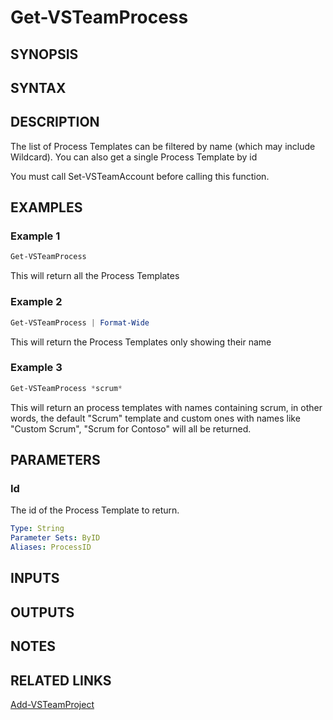 <!-- #include "./common/header.md" -->

# Get-VSTeamProcess

## SYNOPSIS

<!-- #include "./synopsis/Get-VSTeamProcess.md" -->

## SYNTAX

## DESCRIPTION

The list of Process Templates can be filtered by name  (which may include Wildcard). You can also get a single Process Template by id

You must call Set-VSTeamAccount before calling this function.

## EXAMPLES

### Example 1

```powershell
Get-VSTeamProcess
```

This will return all the Process Templates

### Example 2

```powershell
Get-VSTeamProcess | Format-Wide
```

This will return the Process Templates only showing their name

### Example 3

```powershell
Get-VSTeamProcess *scrum*
```

This will return an process templates with names containing scrum,
in other words, the default "Scrum" template and custom ones with
names like "Custom Scrum", "Scrum for Contoso" will all be returned.

## PARAMETERS

<!-- #include "./params/ProcessName.md" -->

### Id

The id of the Process Template to return.

```yaml
Type: String
Parameter Sets: ByID
Aliases: ProcessID
```

## INPUTS

## OUTPUTS

## NOTES

<!-- #include "./common/prerequisites.md" -->

## RELATED LINKS

<!-- #include "./common/related.md" -->

[Add-VSTeamProject](Add-VSTeamProject.md)
